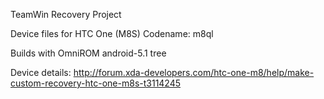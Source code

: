 TeamWin Recovery Project

Device files for HTC One (M8S)
Codename: m8ql

Builds with OmniROM android-5.1 tree

Device details: http://forum.xda-developers.com/htc-one-m8/help/make-custom-recovery-htc-one-m8s-t3114245
